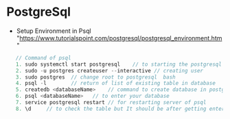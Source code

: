 # PostgreSql
- Setup Environment in Psql "https://www.tutorialspoint.com/postgresql/postgresql_environment.htm"
```javascript
   // Command of psql
   1. sudo systemctl start postgresql    // to starting the postgresql 
   2. sudo -u postgres createuser --interactive // creating user
   3. sudo postgres  // change root to postgresql  bash 
   4. psql -l        // return of list of existing table in database
   5. createdb <databaseName>    // command to create database in postgresql
   6. psql <databaseName>   // to enter your database
   7. service postgresql restart // for restarting server of psql
   8. \d     // to check the table but It should be after getting enter the database